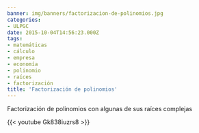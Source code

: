 ```yaml
---
banner: img/banners/factorizacion-de-polinomios.jpg
categories:
- ULPGC
date: 2015-10-04T14:56:23.000Z
tags:
- matemáticas
- cálculo
- empresa
- economía
- polinomio
- raíces
- factorización
title: 'Factorización de polinomios'
---
```


Factorización de polinomios con algunas de sus raíces complejas

{{< youtube Gk838iuzrs8 >}}
